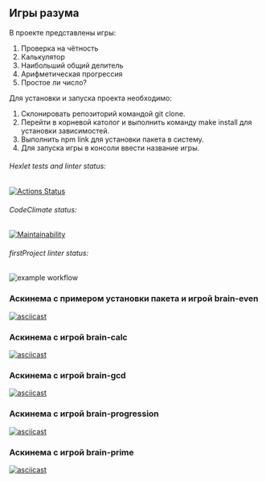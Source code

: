 ## Игры разума
В проекте представлены игры: 
1. Проверка на чётность
2. Калькулятор
3. Наибольший общий делитель
4. Арифметическая прогрессия
5. Простое ли число?

Для установки и запуска проекта необходимо:
1. Склонировать репозиторий командой git clone.
2. Перейти в корневой католог и выполнить команду make install для установки зависимостей.
3. Выполнить npm link для установки пакета в систему.
4. Для запуска игры в консоли ввести название игры.

###### Hexlet tests and linter status:
[![Actions Status](https://github.com/natakhrom/frontend-project-lvl1/workflows/hexlet-check/badge.svg)](https://github.com/natakhrom/frontend-project-lvl1/actions)
###### CodeClimate status:
[![Maintainability](https://api.codeclimate.com/v1/badges/c71ccd7febcdf7defd69/maintainability)](https://codeclimate.com/github/natakhrom/frontend-project-lvl1/maintainability)
###### firstProject linter status:
![example workflow](https://github.com/natakhrom/frontend-project-lvl1/actions/workflows/firstProject.yml)


### Аскинема с примером установки пакета и игрой brain-even
[![asciicast](https://asciinema.org/a/B4NxtQs1FH7mkC2mKhiVLPxc8.svg)](https://asciinema.org/a/B4NxtQs1FH7mkC2mKhiVLPxc8)

### Аскинема с игрой brain-calc
[![asciicast](https://asciinema.org/a/xljuDnsM4YIcbS1tHRvKPQROS.svg)](https://asciinema.org/a/xljuDnsM4YIcbS1tHRvKPQROS)

### Аскинема с игрой brain-gcd
[![asciicast](https://asciinema.org/a/csbyk7oizYHHR8eVIc0crUOY0.svg)](https://asciinema.org/a/csbyk7oizYHHR8eVIc0crUOY0)

### Аскинема с игрой brain-progression
[![asciicast](https://asciinema.org/a/LdtC1Ehizz8CSpOllMOcxKNl5.svg)](https://asciinema.org/a/LdtC1Ehizz8CSpOllMOcxKNl5)

### Аскинема с игрой brain-prime
[![asciicast](https://asciinema.org/a/b5RpN4vCx4HKdK0DzKfsIPgqU.svg)](https://asciinema.org/a/b5RpN4vCx4HKdK0DzKfsIPgqU)
